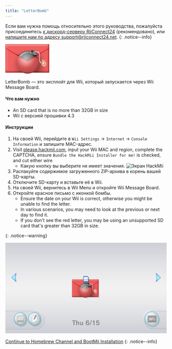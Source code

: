 ```yaml
---
title: "LetterBomb"
---
```


Если вам нужна помощь относительно этого руководства, пожалуйста присоединитесь [к дискорд-серверу RiiConnect24](https://discord.gg/rc24) (рекомендовано), или [напишите нам по адресу support@riiconnect24.net](mailto:support@riiconnect24.net).
{: .notice--info}

![LetterBomb](/images/letterbomb.png)

LetterBomb — это эксплойт для Wii, который запускается через Wii Message Board.

#### Что вам нужно
- An SD card that is no more than 32GB in size
- Wii с версией прошивки 4.3

#### Инструкции


1. На своей Wii, перейдите в `Wii Settings` -> `Internet` -> `Console Information` и запишите MAC-адрес.
1. Visit [please.hackmii.com](https://please.hackmii.com), input your Wii MAC and region, complete the CAPTCHA, ensure `Bundle the HackMii Installer for me!` is checked, and cut either wire
   - Какую кнопку вы выберите не имеет значения. ![Экран HackMii](/images/Wii/LetterBomb-PC.png)
1. Распакуйте содержимое загруженного ZIP-архива в корень вашей SD-карты.
1. Отключите SD-карту и вставьте её в Wii.
1. На своей Wii, вернитесь в Wii Menu и откройте Wii Message Board.
1. Откройте красное письмо с иконкой бомбы.
   - Ensure the date on your Wii is correct, otherwise you might be unable to find the letter.
   - In various scenarios, you may need to look at the previous or next day to find it.
   - If you don't see the red letter, you may be using an unsupported SD card that's greater than 32GB in size.


{: .notice--warning}


![LetterBomb Wii Menu](/images/Wii/LetterBomb-Wii.png)

[Continue to Homebrew Channel and BootMii Installation](hbc)
{: .notice--info}
